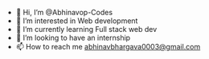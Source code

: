 - 👋 Hi, I’m @Abhinavop-Codes
- 👀 I’m interested in Web development
- 🌱 I’m currently learning Full stack web dev
- 💞️ I’m looking to have an internship
- 📫 How to reach me abhinavbhargava0003@gmail.com

<!---
Abhinavop-Codes/Abhinavop-Codes is a ✨ special ✨ repository because its `README.md` (this file) appears on your GitHub profile.
You can click the Preview link to take a look at your changes.
--->
